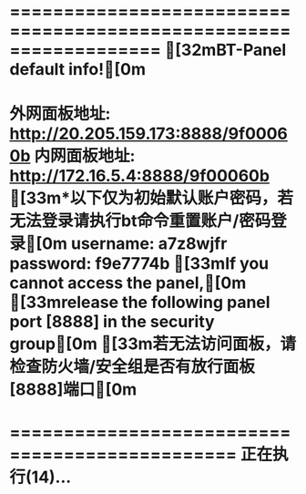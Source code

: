 ==================================================================
[32mBT-Panel default info![0m
==================================================================
外网面板地址: http://20.205.159.173:8888/9f00060b
内网面板地址: http://172.16.5.4:8888/9f00060b
[33m*以下仅为初始默认账户密码，若无法登录请执行bt命令重置账户/密码登录[0m
username: a7z8wjfr
password: f9e7774b
[33mIf you cannot access the panel,[0m
[33mrelease the following panel port [8888] in the security group[0m
[33m若无法访问面板，请检查防火墙/安全组是否有放行面板[8888]端口[0m
==================================================================
===============================================
正在执行(14)...
===============================================

